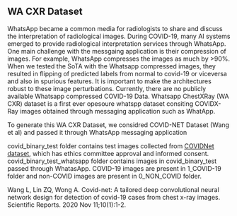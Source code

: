 ## WA CXR Dataset

WhatsApp became a common media for radiologists to share and discuss the interpretation of radiological images. During COVID-19, many AI systems emerged to provide radiological interpretation services through WhatsApp. One main challenge with the messgaing application is their compression of images. For example, WhatsApp compresses the images as much by >90%. When we tested the SoTA with the Whatsapp compressed images, they resulted in flipping of predicted labels from normal to covid-19 or viceversa and also in spurious features. It is important to make the architectures robust to these image perturbations. Currently, there are no publicly available Whatsapp compressed COVID-19 Data. Whatsapp ChestXRay (WA CXR) dataset is a first ever opesoure whatspp dataset consiting COVIDX-Ray images obtained through messaging application such as WhatApp. 


To generate this WA CXR Dataset, we considred COVID-NET Dataset (Wang et al) and passed it through WhatsApp messaging application

covid_binary_test folder contains test images collected from [COVIDNet dataset](https://github.com/lindawangg/COVID-Net), which has ethics committee approval and informed consent. covid_binary_test_whatsapp folder contains images in covid_binary_test passed through WhatasApp. COVID-19 images are present in 1_COVID-19 folder and non-COVID images are present in 0_NON_COVID folder.

Wang L, Lin ZQ, Wong A. Covid-net: A tailored deep convolutional neural network design for detection of covid-19 cases from chest x-ray images. Scientific Reports. 2020 Nov 11;10(1):1-2.

